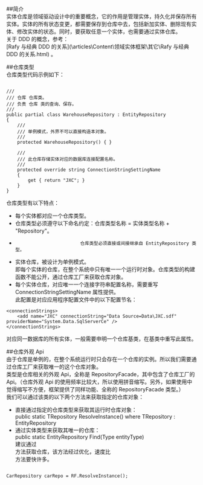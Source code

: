 ﻿
##简介  
实体仓库是领域驱动设计中的重要概念，它的作用是管理实体，持久化并保存所有实体。实体的所有状态变更，都需要保存到仓库中去，包括新加实体、删除现有实体、修改实体的状态。同时，要获取任意一个实体，也需要通过实体仓库。  
关于 DDD 的概念，参考：  
[Rafy 与经典 DDD 的关系](\articles\Content\领域实体框架\其它\Rafy 与经典 DDD 的关系.html)
。  

##仓库类型  
仓库类型代码示例如下：  
<pre><code class="cs">  
/// <mark2>
/// 仓库 仓库类。
/// 负责 仓库 类的查询、保存。
/// </summary>
public partial class WarehouseRepository : EntityRepository
{
    /// <mark2>
    /// 单例模式，外界不可以直接构造本对象。
    /// </summary>
    protected WarehouseRepository() { }
    
    /// <mark2>
    /// 此仓库存储实体对应的数据库连接配置名称。
    /// </summary>
    protected override string ConnectionStringSettingName
    {
        get { return "JXC"; }
    }
}  
</code></pre>  
仓库类型有以下特点：  
 - 每个实体都对应一个仓库类型。  
 - 仓库类型必须遵守以下命名约定：仓库类型名称 = 实体类型名称 + "Repository"。  
 -                             仓库类型必须直接或间接继承自 EntityRepository 类型。                          
 - 实体仓库，被设计为单例模式。  
即每个实体的仓库，在整个系统中只有唯一一个运行时对象。仓库类型的构建函数不能公开，通过仓库工厂来获取仓库对象。  
 - 每个实体仓库，对应唯一一个连接字符串配置名称，需要重写 ConnectionStringSettingName 属性提供。  
此配置是对应应用程序配置文件中的以下配置节名：  
```  
<connectionStrings>
    <add name="JXC" connectionString="Data Source=Data\JXC.sdf" providerName="System.Data.SqlServerCe" />
</connectionStrings>  
```  
对应同一数据库的所有实体，一般需要申明一个仓库基类，在基类中重写此属性。  

##仓库外观 Api  
由于仓库是单例的，在整个系统运行时只会存在一个仓库的实例。所以我们需要通过仓库工厂来获取唯一的这个仓库对象。  
类型是仓库相关的外观 Api，全称是 RepositoryFacade，其中包含了仓库工厂的 Api。（仓库外观 Api 的使用频率比较大，所以使用拼音缩写。另外，如果使用中觉得缩写不方便，框架提供了同样功能、全称的 RepositoryFacade 类型。）  
我们可以通过该类的以下两个方法来获取指定的仓库对象：  
 - 直接通过指定的仓库类型来获取其运行时仓库对象：  
public static TRepository ResolveInstance<TRepository>() where TRepository : EntityRepository  
 - 通过实体类型来获取其唯一的仓库：  
public static EntityRepository Find(Type entityType)  
建议通过  
方法获取仓库，该方法经过优化，速度比  
方法要快许多。  
<pre><code class="cs">  
CarRepository carRepo = RF.ResolveInstance<CarRepository>();  
</code></pre>  
